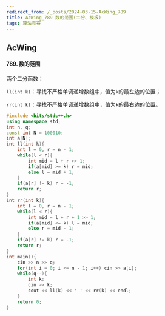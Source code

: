 ```yaml
---
redirect_from: /_posts/2024-03-15-AcWing_789
title: AcWing_789 数的范围(二分、模板)
tags: 算法竞赛
---
```


## AcWing

####  789. 数的范围

两个二分函数：

`ll(int k)`：寻找不严格单调递增数组中，值为`k`的最左边的位置；

`rr(int k)`：寻找不严格单调递增数组中，值为`k`的最右边的位置。

```cpp
#include <bits/stdc++.h>
using namespace std;
int n, q;
const int N = 100010;
int a[N];
int ll(int k){
    int l = 0, r = n - 1;
    while(l < r){
        int mid = l + r >> 1;
        if(a[mid] >= k) r = mid;
        else l = mid + 1;
    }
    if(a[r] != k) r = -1;
    return r;
}
int rr(int k){
    int l = 0, r = n - 1;
    while(l < r){
        int mid = l + r + 1 >> 1;
        if(a[mid] <= k) l = mid;
        else r = mid - 1;
    }
    if(a[r] != k) r = -1;
    return r;
}
int main(){
    cin >> n >> q;
    for(int i = 0; i <= n - 1; i++) cin >> a[i];
    while(q--){
        int k;
        cin >> k;
        cout << ll(k) << ' ' << rr(k) << endl;
    }
    return 0;
}
```
